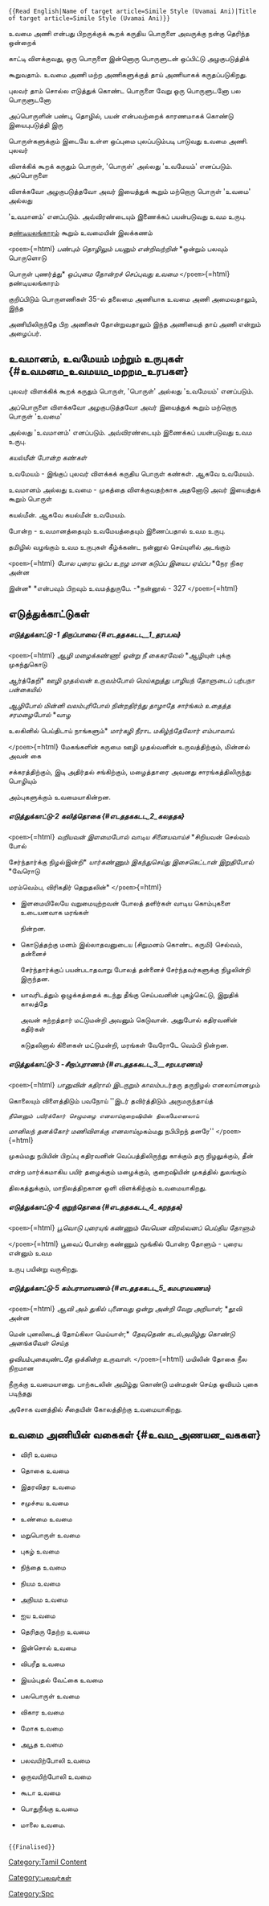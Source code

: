 ```{=mediawiki}
{{Read English|Name of target article=Simile Style (Uvamai Ani)|Title of target article=Simile Style (Uvamai Ani)}}
```
உவமை அணி என்பது பிறருக்குக் கூறக் கருதிய பொருளை அவருக்கு நன்கு தெரிந்த ஒன்றைக்
காட்டி விளக்குவது, ஒரு பொருளை இன்னொரு பொருளுடன் ஒப்பிட்டு அழகுபடுத்திக்
கூறுவதாம். உவமை அணி மற்ற அணிகளுக்குத் தாய் அணியாகக் கருதப்படுகிறது.

புலவர் தாம் சொல்ல எடுத்துக் கொண்ட பொருளை வேறு ஒரு பொருளுடனோ பல பொருளுடனோ
அப்பொருளின் பண்பு, தொழில், பயன் என்பவற்றைக் காரணமாகக் கொண்டு இயைபுபடுத்தி இரு
பொருள்களுக்கும் இடையே உள்ள ஒப்புமை புலப்படும்படி பாடுவது உவமை அணி. புலவர்
விளக்கிக் கூறக் கருதும் பொருள், \'பொருள்\' அல்லது \'உவமேயம்\' எனப்படும். அப்பொருளை
விளக்கவோ அழகுபடுத்தவோ அவர் இயைத்துக் கூறும் மற்றொரு பொருள் \'உவமை\' அல்லது
\'உவமானம்\' எனப்படும். அவ்விரண்டையும் இணைக்கப் பயன்படுவது உவம உருபு.

[தண்டியலங்காரம்](தண்டியலங்காரம் "wikilink") கூறும் உவமையின் இலக்கணம்
`<poem>`{=html} *பண்பும் தொழிலும் பயனும் என்றிவற்றின்* *ஒன்றும் பலவும் பொருளொடு
பொருள் புணர்த்து* *ஒப்புமை தோன்றச் செப்புவது உவமை* `</poem>`{=html} தண்டியலங்காரம்
குறிப்பிடும் பொருளணிகள் 35-ல் தலைமை அணியாக உவமை அணி அமைவதாலும், இந்த
அணியிலிருந்தே பிற அணிகள் தோன்றுவதாலும் இந்த அணியைத் தாய் அணி என்றும் அழைப்பர்.

## உவமானம், உவமேயம் மற்றும் உருபுகள் {#உவமனம_உவமயம_மறறம_உரபகள}

புலவர் விளக்கிக் கூறக் கருதும் பொருள், \'பொருள்\' அல்லது \'உவமேயம்\' எனப்படும்.

அப்பொருளை விளக்கவோ அழகுபடுத்தவோ அவர் இயைத்துக் கூறும் மற்றொரு பொருள் \'உவமை\'
அல்லது \'உவமானம்\' எனப்படும். அவ்விரண்டையும் இணைக்கப் பயன்படுவது உவம உருபு.

*கயல்மீன் போன்ற கண்கள்*

உவமேயம் - இங்குப் புலவர் விளக்கக் கருதிய பொருள் கண்கள். ஆகவே உவமேயம்.

உவமானம் அல்லது உவமை - முகத்தை விளக்குவதற்காக அதனோடு அவர் இயைத்துக் கூறும் பொருள்
கயல்மீன். ஆகவே கயல்மீன் உவமேயம்.

போன்ற - உவமானத்தையும் உவமேயத்தையும் இணைப்பதால் உவம உருபு.

தமிழில் வழங்கும் உவம உருபுகள் கீழ்க்கண்ட நன்னூல் செய்யுளில் அடங்கும்

`<poem>`{=html} *போல புரைய ஒப்ப உறழ* *மான கடுப்ப இயைப ஏய்ப்ப* *நேர நிகர அன்ன
இன்ன* *என்பவும் பிறவும் உவமத்துருபே. -*நன்னூல் - 327 `</poem>`{=html}

## எடுத்துக்காட்டுகள்

##### எடுத்துக்காட்டு -1 திருப்பாவை {#எடததககடட__1_தரபபவ}

`<poem>`{=html} *ஆழி மழைக்கண்ணா! ஒன்று நீ கைகரவேல்* *ஆழியுள் புக்கு முகந்துகொடு
ஆர்த்தேறி* *ஊழி முதல்வன் உருவம்போல் மெய்கறுத்து* *பாழியந் தோளுடைப் பற்பநா பன்கையில்*
*ஆழிபோல் மின்னி வலம்புரிபோல் நின்றதிர்ந்து* *தாழாதே சார்ங்கம் உதைத்த சரமழைபோல்* *வாழ
உலகினில் பெய்திடாய் நாங்களும்* *மார்கழி நீராட மகிழ்ந்தேலோர் எம்பாவாய்.*
`</poem>`{=html} மேகங்களின் கருமை ஊழி முதல்வனின் உருவத்திற்கும், மின்னல் அவன் கை
சக்கரத்திற்கும், இடி அதிர்தல் சங்கிற்கும், மழைத்தாரை அவனது சாரங்கத்திலிருந்து பொழியும்
அம்புகளுக்கும் உவமையாகின்றன.

##### எடுத்துக்காட்டு-2 கலித்தொகை {#எடததககடட_2_கலததக}

`<poem>`{=html} *வறியவன் இளமைபோல் வாடிய சினையவாய்ச்* *சிறியவன் செல்வம் போல்
சேர்ந்தார்க்கு நிழல்இன்றி* *யார்கண்ணும் இகந்துசெய்து இசைகெட்டான் இறுதிபோல்* *வேரொடு
மரம்வெம்ப, விரிகதிர் தெறுதலின்* `</poem>`{=html}

-   இளமையிலேயே வறுமையுற்றவன் போலத் தளிர்கள் வாடிய கொம்புகளை உடையனவாக மரங்கள்
    நின்றன.
-   கொடுத்தற்கு மனம் இல்லாதவனுடைய (சிறுமனம் கொண்ட கருமி) செல்வம், தன்னைச்
    சேர்ந்தார்க்குப் பயன்படாதவாறு போலத் தன்னைச் சேர்ந்தவர்களுக்கு நிழலின்றி இருந்தன.
-   யாவரிடத்தும் ஒழுக்கத்தைக் கடந்து தீங்கு செய்பவனின் புகழ்கெட்டு, இறுதிக் காலத்தே
    அவன் சுற்றத்தார் மட்டுமன்றி அவனும் கெடுவான். அதுபோல் கதிரவனின் கதிர்கள்
    சுடுதலினால் கிளைகள் மட்டுமன்றி, மரங்கள் வேரோடே வெம்பி நின்றன.

##### எடுத்துக்காட்டு-3 -சீறாப்புராணம் {#எடததககடட_3__சறபபரணம}

`<poem>`{=html} *பானுவின் கதிரால் இடருறும் காலம்*படர்தரு தருநிழல் எனலாய்ஈனமும்
கொலையும் விளைத்திடும் பவநோய் \'\'இடர் தவிர்த்திடும் அருமருந்தாய்த்

*`தீனெனும் பயிர்க்கோர் செழுமழை எனலாய்`*`குறைஷியின் திலகமேஎனலாய் `

*மானிலந் தனக்கோர் மணிவிளக்கு எனலாய்*முகம்மது நபிபிறந் தனரே\'\' `</poem>`{=html}
முகம்மது நபியின் பிறப்பு கதிரவனின் வெப்பத்திலிருந்து காக்கும் தரு நிழலுக்கும், தீன்
என்ற மார்க்கமாகிய பயிர் தழைக்கும் மழைக்கும், குறைஷியின் முகத்தில் துலங்கும்
திலகத்துக்கும், மாநிலத்திறகான ஒளி விளக்கிற்கும் உவமையாகிறது.

##### எடுத்துக்காட்டு-4 குறுந்தொகை {#எடததககடட_4_கறநதக}

`<poem>`{=html} *பூவொடு புரையுங் கண்ணும் வேயென* *விறல்வனப் பெய்திய தோளும்*
`</poem>`{=html} பூவைப் போன்ற கண்ணும் மூங்கில் போன்ற தோளும் - புரைய என்னும் உவம
உருபு பயின்று வருகிறது.

##### எடுத்துக்காட்டு-5 கம்பராமாயணம் {#எடததககடட_5_கமபரமயணம}

`<poem>`{=html} *ஆவி அம் துகில் புனைவது ஒன்று அன்றி வேறு அறியாள்;* *தூவி அன்ன
மென் புனலிடைத் தோய்கிலா மெய்யாள்;* *தேவுதெண் கடல்அமிழ்து கொண்டு அனங்கவேள் செய்த*
*ஓவியம்புகையுண்டதே ஒக்கின்ற உருவாள்.* `</poem>`{=html} மயிலின் தோகை நீல நிறமான
நீருக்கு உவமையானது. பாற்கடலின் அமிழ்து கொண்டு மன்மதன் செய்த ஓவியம் புகை படிந்தது
அசோக வனத்தில் சீதையின் கோலத்திற்கு உவமையாகிறது.

## உவமை அணியின் வகைகள் {#உவம_அணயன_வககள}

-   விரி உவமை
-   தொகை உவமை
-   இதரவிதர உவமை
-   சமுச்சய உவமை
-   உண்மை உவமை
-   மறுபொருள் உவமை
-   புகழ் உவமை
-   நிந்தை உவமை
-   நியம உவமை
-   அநியம உவமை
-   ஐய உவமை
-   தெரிதரு தேற்ற உவமை
-   இன்சொல் உவமை
-   விபரீத உவமை
-   இயம்புதல் வேட்கை உவமை
-   பலபொருள் உவமை
-   விகார உவமை
-   மோக உவமை
-   அபூத உவமை
-   பலவயிற்போலி உவமை
-   ஒருவயிற்போலி உவமை
-   கூடா உவமை
-   பொதுநீங்கு உவமை
-   மாலை உவமை.

```{=mediawiki}
{{Finalised}}
```
[Category:Tamil Content](Category:Tamil_Content "wikilink")
[Category:புலவர்கள்](Category:புலவர்கள் "wikilink")
[Category:Spc](Category:Spc "wikilink")
